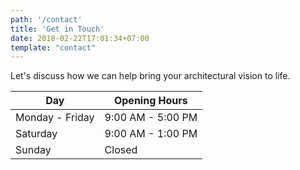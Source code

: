 ```yaml
---
path: '/contact'
title: 'Get in Touch'
date: 2018-02-22T17:01:34+07:00
template: "contact"
---
```


Let's discuss how we can help bring your architectural vision to life.

| Day               | Opening Hours     |
| ----------------- | ----------------- |
| Monday - Friday   | 9:00 AM - 5:00 PM |
| Saturday          | 9:00 AM - 1:00 PM |
| Sunday            |       Closed      |
